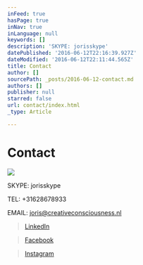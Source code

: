 ```yaml
---
inFeed: true
hasPage: true
inNav: true
inLanguage: null
keywords: []
description: 'SKYPE: jorisskype'
datePublished: '2016-06-12T22:16:39.927Z'
dateModified: '2016-06-12T22:11:44.565Z'
title: Contact
author: []
sourcePath: _posts/2016-06-12-contact.md
authors: []
publisher: null
starred: false
url: contact/index.html
_type: Article

---
```

# Contact
![](https://the-grid-user-content.s3-us-west-2.amazonaws.com/b2d5088e-4b15-41e5-ad9a-8a909e8b8323.jpg)

SKYPE: jorisskype

TEL: +31628678933

EMAIL: joris@creativeconsciousness.nl

> [LinkedIn][0]

> [Facebook][1]

> [Instagram][2]



[0]: https://www.linkedin.com/in/joris-swinkels-7a24b98?trk=hp-identity-name
[1]: https://www.facebook.com/joris.swinkels
[2]: https://www.instagram.com/jorisswinkels74/